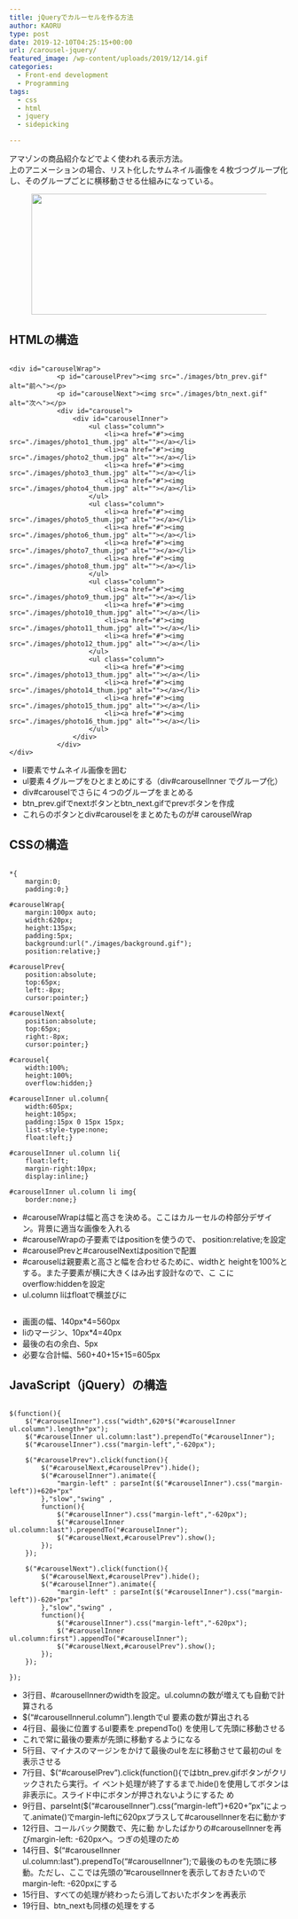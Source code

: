 ```yaml
---
title: jQueryでカルーセルを作る方法
author: KAORU
type: post
date: 2019-12-10T04:25:15+00:00
url: /carousel-jquery/
featured_image: /wp-content/uploads/2019/12/14.gif
categories:
  - Front-end development
  - Programming
tags:
  - css
  - html
  - jquery
  - sidepicking

---
```

アマゾンの商品紹介などでよく使われる表示方法。  
上のアニメーションの場合、リスト化したサムネイル画像を４枚づつグループ化し、そのグループごとに横移動させる仕組みになっている。<figure class="wp-block-image size-large is-resized">

<img src="https://kaorumitsumori.com/wp-content/uploads/2019/12/box-1024x350.jpg" alt="" class="wp-image-619" width="637" height="218" srcset="https://kaorumitsumori.com/wp-content/uploads/2019/12/box-1024x350.jpg 1024w, https://kaorumitsumori.com/wp-content/uploads/2019/12/box-300x103.jpg 300w, https://kaorumitsumori.com/wp-content/uploads/2019/12/box-768x263.jpg 768w, https://kaorumitsumori.com/wp-content/uploads/2019/12/box.jpg 1202w" sizes="(max-width: 637px) 100vw, 637px" /></figure> 

## HTMLの構造

<pre class="wp-block-code"><code>
&lt;div id="carouselWrap">
			&lt;p id="carouselPrev">&lt;img src="./images/btn_prev.gif" alt="前へ">&lt;/p>
			&lt;p id="carouselNext">&lt;img src="./images/btn_next.gif" alt="次へ">&lt;/p>
			&lt;div id="carousel">
				&lt;div id="carouselInner">
					&lt;ul class="column">
						&lt;li>&lt;a href="#">&lt;img src="./images/photo1_thum.jpg" alt="">&lt;/a>&lt;/li>
						&lt;li>&lt;a href="#">&lt;img src="./images/photo2_thum.jpg" alt="">&lt;/a>&lt;/li>
						&lt;li>&lt;a href="#">&lt;img src="./images/photo3_thum.jpg" alt="">&lt;/a>&lt;/li>
						&lt;li>&lt;a href="#">&lt;img src="./images/photo4_thum.jpg" alt="">&lt;/a>&lt;/li>
					&lt;/ul>
					&lt;ul class="column">
						&lt;li>&lt;a href="#">&lt;img src="./images/photo5_thum.jpg" alt="">&lt;/a>&lt;/li>
						&lt;li>&lt;a href="#">&lt;img src="./images/photo6_thum.jpg" alt="">&lt;/a>&lt;/li>
						&lt;li>&lt;a href="#">&lt;img src="./images/photo7_thum.jpg" alt="">&lt;/a>&lt;/li>
						&lt;li>&lt;a href="#">&lt;img src="./images/photo8_thum.jpg" alt="">&lt;/a>&lt;/li>
					&lt;/ul>
					&lt;ul class="column">
						&lt;li>&lt;a href="#">&lt;img src="./images/photo9_thum.jpg" alt="">&lt;/a>&lt;/li>
						&lt;li>&lt;a href="#">&lt;img src="./images/photo10_thum.jpg" alt="">&lt;/a>&lt;/li>
						&lt;li>&lt;a href="#">&lt;img src="./images/photo11_thum.jpg" alt="">&lt;/a>&lt;/li>
						&lt;li>&lt;a href="#">&lt;img src="./images/photo12_thum.jpg" alt="">&lt;/a>&lt;/li>
					&lt;/ul>
					&lt;ul class="column">
						&lt;li>&lt;a href="#">&lt;img src="./images/photo13_thum.jpg" alt="">&lt;/a>&lt;/li>
						&lt;li>&lt;a href="#">&lt;img src="./images/photo14_thum.jpg" alt="">&lt;/a>&lt;/li>
						&lt;li>&lt;a href="#">&lt;img src="./images/photo15_thum.jpg" alt="">&lt;/a>&lt;/li>
						&lt;li>&lt;a href="#">&lt;img src="./images/photo16_thum.jpg" alt="">&lt;/a>&lt;/li>
					&lt;/ul>
				&lt;/div>
			&lt;/div>
&lt;/div></code></pre>

  * li要素でサムネイル画像を囲む
  * ul要素４グループをひとまとめにする（div#carouselInner でグループ化）
  * div#carouselでさらに４つのグループをまとめる
  * btn\_prev.gifでnextボタンとbtn\_next.gifでprevボタンを作成
  * これらのボタンとdiv#carouselをまとめたものが# carouselWrap

## CSSの構造

<pre class="wp-block-code"><code>
*{
	margin:0;
	padding:0;}

#carouselWrap{
	margin:100px auto;
	width:620px;
	height:135px;
	padding:5px;
	background:url("./images/background.gif");
	position:relative;}

#carouselPrev{
	position:absolute;
	top:65px;
	left:-8px;
	cursor:pointer;}

#carouselNext{
	position:absolute;
	top:65px;
	right:-8px;
	cursor:pointer;}

#carousel{
	width:100%;
	height:100%;
	overflow:hidden;}

#carouselInner ul.column{
	width:605px;
	height:105px;
	padding:15px 0 15px 15px;
	list-style-type:none;
	float:left;}

#carouselInner ul.column li{
	float:left;
	margin-right:10px;
	display:inline;}

#carouselInner ul.column li img{
	border:none;}</code></pre>

  * #carouselWrapは幅と高さを決める。ここはカルーセルの枠部分デザイ ン。背景に適当な画像を入れる
  * #carouselWrapの子要素ではpositionを使うので、 position:relative;を設定
  * #carouselPrevと#carouselNextはpositionで配置
  * #carouselは親要素と高さと幅を合わせるために、widthと heightを100%とする。また子要素が横に大きくはみ出す設計なので、こ こにoverflow:hiddenを設定
  * ul.column liはfloatで横並びに<figure class="wp-block-image size-large">

<img src="https://kaorumitsumori.com/wp-content/uploads/2019/12/css.jpg" alt="" class="wp-image-624" srcset="https://kaorumitsumori.com/wp-content/uploads/2019/12/css.jpg 861w, https://kaorumitsumori.com/wp-content/uploads/2019/12/css-300x102.jpg 300w, https://kaorumitsumori.com/wp-content/uploads/2019/12/css-768x262.jpg 768w" sizes="(max-width: 861px) 100vw, 861px" /></figure> 

  * 画面の幅、140px*4=560px
  * liのマージン、10px*4=40px
  * 最後の右の余白、5px
  * 必要な合計幅、560+40+15+15=605px 

## JavaScript（jQuery）の構造

<pre class="wp-block-code"><code>
$(function(){
	$("#carouselInner").css("width",620*$("#carouselInner ul.column").length+"px");
	$("#carouselInner ul.column:last").prependTo("#carouselInner");
	$("#carouselInner").css("margin-left","-620px");
	
	$("#carouselPrev").click(function(){
		$("#carouselNext,#carouselPrev").hide();
		$("#carouselInner").animate({
			"margin-left" : parseInt($("#carouselInner").css("margin-left"))+620+"px"
		},"slow","swing" , 
		function(){
			$("#carouselInner").css("margin-left","-620px");
			$("#carouselInner ul.column:last").prependTo("#carouselInner");
			$("#carouselNext,#carouselPrev").show();
		});
	});
	
	$("#carouselNext").click(function(){
		$("#carouselNext,#carouselPrev").hide();
		$("#carouselInner").animate({
			"margin-left" : parseInt($("#carouselInner").css("margin-left"))-620+"px"
		},"slow","swing" , 
		function(){
			$("#carouselInner").css("margin-left","-620px");
			$("#carouselInner ul.column:first").appendTo("#carouselInner");
			$("#carouselNext,#carouselPrev").show();
		});
	});
	
});</code></pre>

  * 3行目、#carouselInnerのwidthを設定。ul.columnの数が増えても自動で計算される
  * $(&#8220;#carouselInnerul.column&#8221;).lengthでul 要素の数が算出される
  * 4行目、最後に位置するul要素を.prependTo() を使用して先頭に移動させる
  * これで常に最後の要素が先頭に移動するようになる
  * 5行目、マイナスのマージンをかけて最後のulを左に移動させて最初のul を表示させる
  * 7行目、$(&#8220;#carouselPrev&#8221;).click(function(){ではbtn_prev.gifボタンがクリックされたら実行。イ ベント処理が終了するまで.hide()を使用してボタンは非表示に。スライド中にボタンが押されないようにするた め
  * 9行目、parseInt($(&#8220;#carouselInner&#8221;).css(&#8220;margin-left&#8221;)+620+&#8221;px&#8221;によって.animate()でmargin-leftに620pxプラスして#carouselInnerを右に動かす
  * 12行目、コールバック関数で、先に動 かしたばかりの#carouselInnerを再びmargin-left: -620pxへ。つぎの処理のため
  * 14行目、$(“#carouselInner ul.column:last&#8221;).prependTo(&#8220;#carouselInner&#8221;);で最後のものを先頭に移動。ただし、ここでは先頭の&#8221;#carouselInnerを表示しておきたいのでmargin-left: -620pxにする
  * 15行目、すべての処理が終わったら消しておいたボタンを再表示
  * 19行目、btn_nextも同様の処理をする